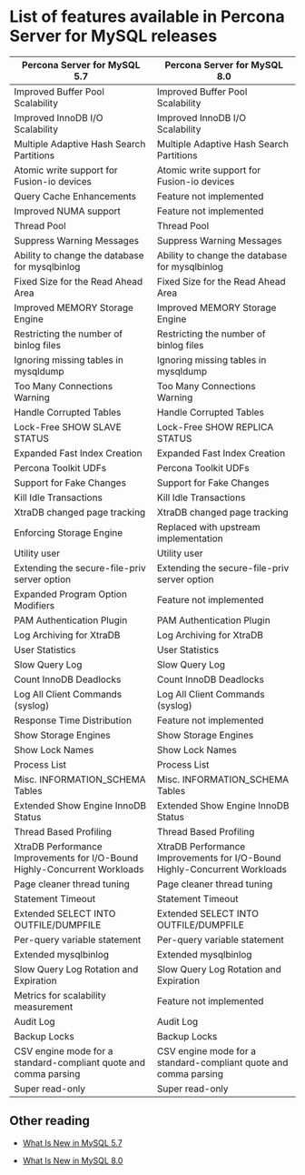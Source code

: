 # List of features available in Percona Server for MySQL releases

| Percona Server for MySQL 5.7                                              | Percona Server for MySQL 8.0                                              |
|---------------------------------------------------------------------------|---------------------------------------------------------------------------|
| Improved Buffer Pool Scalability                                          | Improved Buffer Pool Scalability                                          |
| Improved InnoDB I/O Scalability                                           | Improved InnoDB I/O Scalability                                           |
| Multiple Adaptive Hash Search Partitions                                  | Multiple Adaptive Hash Search Partitions                                  |
| Atomic write support for Fusion-io devices                                | Atomic write support for Fusion-io devices                                |
| Query Cache Enhancements                                                  | Feature not implemented                                                   |
| Improved NUMA support                                                     | Feature not implemented                                                   |
| Thread Pool                                                               | Thread Pool                                                               |
| Suppress Warning Messages                                                 | Suppress Warning Messages                                                 |
| Ability to change the database for mysqlbinlog                                | Ability to change the database for mysqlbinlog                                |
| Fixed Size for the Read Ahead Area                                        | Fixed Size for the Read Ahead Area                                        |
| Improved MEMORY Storage Engine                                            | Improved MEMORY Storage Engine                                            |
| Restricting the number of binlog files                                    | Restricting the number of binlog files                                    |
| Ignoring missing tables in mysqldump                                      | Ignoring missing tables in mysqldump                                      |
| Too Many Connections Warning                                              | Too Many Connections Warning                                              |
| Handle Corrupted Tables                                                   | Handle Corrupted Tables                                                   |
| Lock-Free SHOW SLAVE STATUS                                               | Lock-Free SHOW REPLICA STATUS                                             |
| Expanded Fast Index Creation                                              | Expanded Fast Index Creation                                              |
| Percona Toolkit UDFs                                                      | Percona Toolkit UDFs                                                      |
| Support for Fake Changes                                                  | Support for Fake Changes                                                  |
| Kill Idle Transactions                                                    | Kill Idle Transactions                                                    |
| XtraDB changed page tracking                                              | XtraDB changed page tracking                                              |
| Enforcing Storage Engine                                                  | Replaced with upstream implementation                                     |
| Utility user                                                              | Utility user                                                              |
| Extending the secure-file-priv server option                              | Extending the secure-file-priv server option                              |
| Expanded Program Option Modifiers                                         | Feature not implemented                                                   |
| PAM Authentication Plugin                                                 | PAM Authentication Plugin                                                 |
| Log Archiving for XtraDB                                                  | Log Archiving for XtraDB                                                  |
| User Statistics                                                           | User Statistics                                                           |
| Slow Query Log                                                            | Slow Query Log                                                            |
| Count InnoDB Deadlocks                                                    | Count InnoDB Deadlocks                                                    |
| Log All Client Commands (syslog)                                          | Log All Client Commands (syslog)                                          |
| Response Time Distribution                                                | Feature not implemented                                                   |
| Show Storage Engines                                                      | Show Storage Engines                                                      |
| Show Lock Names                                                           | Show Lock Names                                                           |
| Process List                                                              | Process List                                                              |
| Misc. INFORMATION_SCHEMA Tables                                           | Misc. INFORMATION_SCHEMA Tables                                           |
| Extended Show Engine InnoDB Status                                        | Extended Show Engine InnoDB Status                                        |
| Thread Based Profiling                                                    | Thread Based Profiling                                                    |
| XtraDB Performance Improvements for I/O-Bound Highly-Concurrent Workloads | XtraDB Performance Improvements for I/O-Bound Highly-Concurrent Workloads |
| Page cleaner thread tuning                                                | Page cleaner thread tuning                                                |
| Statement Timeout                                                         | Statement Timeout                                                         |
| Extended SELECT INTO OUTFILE/DUMPFILE                                     | Extended SELECT INTO OUTFILE/DUMPFILE                                     |
| Per-query variable statement                                              | Per-query variable statement                                              |
| Extended mysqlbinlog                                                      | Extended mysqlbinlog                                                      |
| Slow Query Log Rotation and Expiration                                    | Slow Query Log Rotation and Expiration                                    |
| Metrics for scalability measurement                                       | Feature not implemented                                                   |
| Audit Log                                                                 | Audit Log                                                                 |
| Backup Locks                                                              | Backup Locks                                                              |
| CSV engine mode for a standard-compliant quote and comma parsing            | CSV engine mode for a standard-compliant quote and comma parsing            |
| Super read-only                                                           | Super read-only                                                           |


## Other reading

* [What Is New in MySQL 5.7](https://dev.mysql.com/doc/refman/5.7/en/mysql-nutshell.html)

* [What Is New in MySQL 8.0](https://dev.mysql.com/doc/refman/8.0/en/mysql-nutshell.html)
